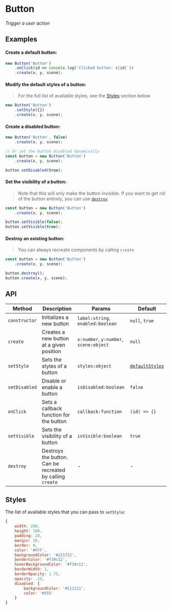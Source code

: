 # Button

*Trigger a user action*

## Examples

#### Create a default button:

```javascript
new Button('Button')
    .onClick(id => console.log(`Clicked button: ${id}`))
    .create(x, y, scene);
```

#### Modify the default styles of a button:
> For the full list of available styles, see the [Styles](#styles) section below

```javascript
new Button('Button')
    .setStyle({})
    .create(x, y, scene);
```

#### Create a disabled button:

```javascript
new Button('Button', false)
    .create(x, y, scene);

// Or set the button disabled dynamically
const button = new Button('Button')
    .create(x, y, scene);

button.setDisabled(true);
```

#### Set the visibility of a button:
> Note that this will only make the button invisible. If you want to get rid of the button entirely, you can use [`destroy`](#destroy-an-existing-button)

```javascript
const button = new Button('Button')
    .create(x, y, scene);

button.setVisible(false);
button.setVisible(true);
```

#### Destroy an existing button:
> You can always recreate components by calling `create`

```javascript
const button = new Button('Button')
    .create(x, y, scene);

button.destroy();
button.create(x, y, scene);
```

## API

| Method | Description | Params | Default | 
| ------ | ----------- | ------ | ------- |
| `constructor` | Initializes a new button | `label:string`, `enabled:boolean` | `null`, `true` |
| `create` | Creates a new button at a given position | `x:number`, `y:number`, `scene:object` | `null` | 
| `setStyle` | Sets the styles of a button | `styles:object` | [`defaultStyles`](#styles) |
| `setDisabled` | Disable or enable a button | `isDisabled:boolean` | `false` |
| `onClick` | Sets a callback function for the button | `callback:function` | `(id) => {}` |
| `setVisible` | Sets the visibility of a button | `isVisible:boolean` | `true` |
| `destroy` | Destroys the button. Can be recreated by calling `create` | - | - |

## Styles

The list of available styles that you can pass to `setStyle`:

```javascript
{
    width: 200,
    height: 100,
    padding: 20,
    margin: 20,
    border: 0,
    color: '#FFF',
    backgroundColor: '#221f22',
    borderColor: '#f39c12',
    hoverBackgroundColor: '#f39c12',
    borderWidth: 1,
    borderOpacity: 1.75,
    opacity: .25,
    disabled: {
        backgroundColor: '#111111',
        color: '#555'
    }
}
```

